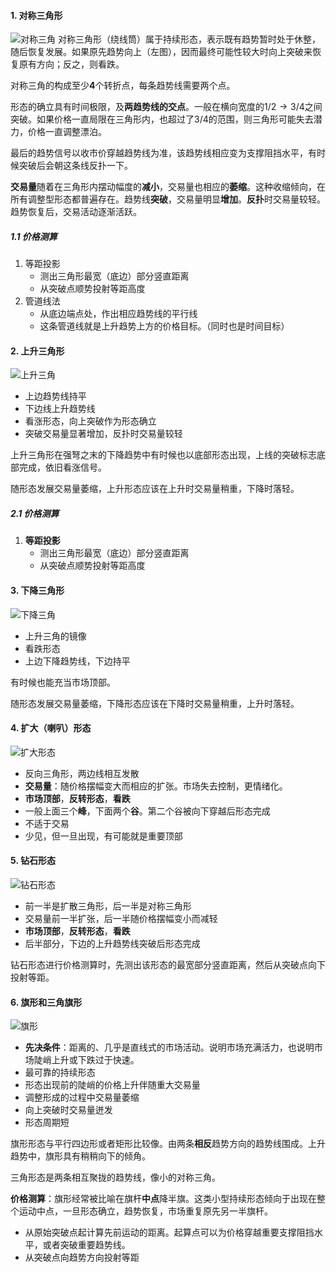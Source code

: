 #### 1. 对称三角形
![对称三角](./img/continuous-pattern/symmetrical-%20triangle.png)
对称三角形（绕线筒）属于持续形态，表示既有趋势暂时处于休整，随后恢复发展。如果原先趋势向上（左图），因而最终可能性较大时向上突破来恢复原有方向；反之，则看跌。

对称三角的构成至少**4**个转折点，每条趋势线需要两个点。

形态的确立具有时间极限，及**两趋势线的交点**。一般在横向宽度的$1/2 \to 3/4$之间突破。如果价格一直局限在三角形内，也超过了3/4的范围，则三角形可能失去潜力，价格一直调整漂泊。

最后的趋势信号以收市价穿越趋势线为准，该趋势线相应变为支撑阻挡水平，有时候突破后会朝这条线反扑一下。

**交易量**随着在三角形内摆动幅度的**减小**，交易量也相应的**萎缩**。这种收缩倾向，在所有调整型形态都普遍存在。趋势线**突破**，交易量明显**增加**。**反扑**时交易量较轻。趋势恢复后，交易活动逐渐活跃。
##### 1.1 价格测算

1. 等距投影
   - 测出三角形最宽（底边）部分竖直距离
   - 从突破点顺势投射等距高度
2. 管道线法
    - 从底边端点处，作出相应趋势线的平行线
    - 这条管道线就是上升趋势上方的价格目标。（同时也是时间目标）

#### 2. 上升三角形
![上升三角](./img/continuous-pattern/up-%20triangle.png)
- 上边趋势线持平
- 下边线上升趋势线
- 看涨形态，向上突破作为形态确立
- 突破交易量显著增加，反扑时交易量较轻

上升三角形在强弩之末的下降趋势中有时候也以底部形态出现，上线的突破标志底部完成，依旧看涨信号。

随形态发展交易量萎缩，上升形态应该在上升时交易量稍重，下降时落轻。
##### 2.1 价格测算
1. **等距投影**
   - 测出三角形最宽（底边）部分竖直距离
   - 从突破点顺势投射等距高度

#### 3. 下降三角形
![下降三角](./img/continuous-pattern/down-triangle.png)
- 上升三角的镜像
- 看跌形态
- 上边下降趋势线，下边持平

有时候也能充当市场顶部。

随形态发展交易量萎缩，下降形态应该在下降时交易量稍重，上升时落轻。

#### 4. 扩大（喇叭）形态
![扩大形态](./img/continuous-pattern/broadening.png)
- 反向三角形，两边线相互发散
- **交易量**：随价格摆幅变大而相应的扩张。市场失去控制，更情绪化。
- **市场顶部**，**反转形态**，**看跌**
- 一般上面三个**峰**，下面两个**谷**。第二个谷被向下穿越后形态完成
- 不适于交易
- 少见，但一旦出现，有可能就是重要顶部

#### 5. 钻石形态
![钻石形态](./img/continuous-pattern/diamond.png)
- 前一半是扩散三角形，后一半是对称三角形
- 交易量前一半扩张，后一半随价格摆幅变小而减轻
- **市场顶部**，**反转形态**，**看跌**
- 后半部分，下边的上升趋势线突破后形态完成

钻石形态进行价格测算时，先测出该形态的最宽部分竖直距离，然后从突破点向下投射等距。

#### 6. 旗形和三角旗形
![旗形](./img/continuous-pattern/flag.png)
- **先决条件**：距离的、几乎是直线式的市场活动。说明市场充满活力，也说明市场陡峭上升或下跌过于快速。
- 最可靠的持续形态
- 形态出现前的陡峭的价格上升伴随重大交易量
- 调整形成的过程中交易量萎缩
- 向上突破时交易量迸发
- 形态周期短

旗形形态与平行四边形或者矩形比较像。由两条**相反**趋势方向的趋势线围成。上升趋势中，旗形具有稍稍向下的倾角。

三角形态是两条相互聚拢的趋势线，像小的对称三角。

**价格测算**：旗形经常被比喻在旗杆**中点**降半旗。这类小型持续形态倾向于出现在整个运动中点，一旦形态确立，趋势恢复，市场重复原先另一半旗杆。
- 从原始突破点起计算先前运动的距离。起算点可以为价格穿越重要支撑阻挡水平，或者突破重要趋势线。
- 从突破点向趋势方向投射等距